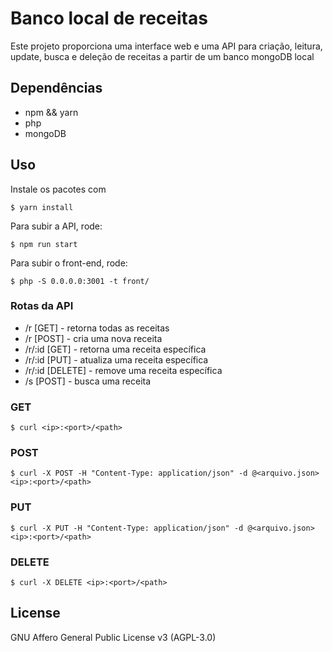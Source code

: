 # Banco local de receitas

Este projeto proporciona uma interface web e uma API para criação, leitura, update, busca e deleção de receitas a partir de um banco mongoDB local

## Dependências

  - npm && yarn
  - php
  - mongoDB
  
## Uso

Instale os pacotes com

`$ yarn install`

Para subir a API, rode:

`$ npm run start`

Para subir o front-end, rode:

`$ php -S 0.0.0.0:3001 -t front/`

### Rotas da API

  - /r [GET]        - retorna todas as receitas
  - /r [POST]       - cria uma nova receita
  - /r/:id [GET]    - retorna uma receita específica
  - /r/:id [PUT]    - atualiza uma receita específica
  - /r/:id [DELETE] - remove uma receita específica
  - /s [POST]       - busca uma receita

### GET

`$ curl <ip>:<port>/<path>`

### POST

`$ curl -X POST -H "Content-Type: application/json" -d @<arquivo.json> <ip>:<port>/<path>`

### PUT

`$ curl -X PUT -H "Content-Type: application/json" -d @<arquivo.json> <ip>:<port>/<path>`

### DELETE

`$ curl -X DELETE <ip>:<port>/<path>`

## License

GNU Affero General Public License v3 (AGPL-3.0)

